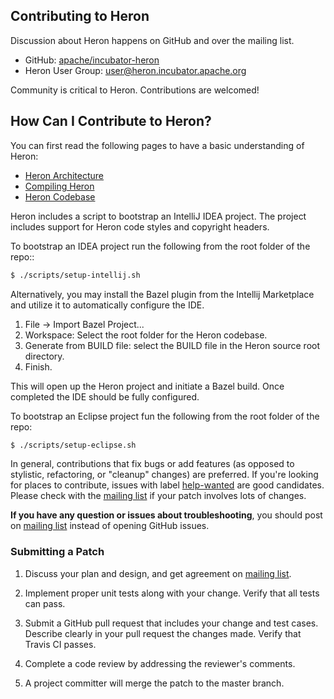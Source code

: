 <!--
    Licensed to the Apache Software Foundation (ASF) under one
    or more contributor license agreements.  See the NOTICE file
    distributed with this work for additional information
    regarding copyright ownership.  The ASF licenses this file
    to you under the Apache License, Version 2.0 (the
    "License"); you may not use this file except in compliance
    with the License.  You may obtain a copy of the License at

      http://www.apache.org/licenses/LICENSE-2.0

    Unless required by applicable law or agreed to in writing,
    software distributed under the License is distributed on an
    "AS IS" BASIS, WITHOUT WARRANTIES OR CONDITIONS OF ANY
    KIND, either express or implied.  See the License for the
    specific language governing permissions and limitations
    under the License.
-->

## Contributing to Heron

Discussion about Heron happens on GitHub and over the mailing list.

* GitHub: [apache/incubator-heron](https://github.com/apache/incubator-heron)
* Heron User Group: [user@heron.incubator.apache.org](https://mail-archives.apache.org/mod_mbox/heron-user/)

Community is critical to Heron. Contributions are welcomed!


## How Can I Contribute to Heron?

You can first read the following pages to have a basic understanding
of Heron:

* [Heron Architecture](https://heron.incubator.apache.org/docs/heron-architecture/)
* [Compiling Heron](https://heron.incubator.apache.org/docs/compiling-overview/)
* [Heron Codebase](https://heron.incubator.apache.org/docs/compiling-code-organization/)

Heron includes a script to bootstrap an IntelliJ IDEA project. The project includes support for Heron
code styles and copyright headers. 

To bootstrap an IDEA project run the following from the root folder of the repo::

```bash
$ ./scripts/setup-intellij.sh
```

Alternatively, you may install the Bazel plugin from the Intellij Marketplace and utilize it to
 automatically configure the IDE.

1. File -> Import Bazel Project...
2. Workspace: Select the root folder for the Heron codebase.
3. Generate from BUILD file: select the BUILD file in the Heron source root directory.
4. Finish.

This will open up the Heron project and initiate a Bazel build. Once completed the IDE should be
 fully configured.

To bootstrap an Eclipse project fun the following from the root folder of the repo:

```bash
$ ./scripts/setup-eclipse.sh
```

In general, contributions that fix bugs or add features (as opposed to stylistic, refactoring, or
"cleanup" changes) are preferred. If you're looking for places to contribute, issues with label
[help-wanted](https://github.com/apache/incubator-heron/issues?q=is%3Aopen+is%3Aissue+label%3Ahelp-wanted)
are good candidates. Please check with the [mailing list](https://mail-archives.apache.org/mod_mbox/heron-dev/)
if your patch involves lots of changes.

**If you have any question or issues about troubleshooting**,
you should post on [mailing list](https://mail-archives.apache.org/mod_mbox/heron-user/) instead
of opening GitHub issues.

### Submitting a Patch
1. Discuss your plan and design, and get agreement on
[mailing list](https://mail-archives.apache.org/mod_mbox/heron-dev/).

2. Implement proper unit tests along with your change. Verify that all tests can pass.

3. Submit a GitHub pull request that includes your change and test cases.
Describe clearly in your pull request the changes made. Verify that Travis CI passes.

4. Complete a code review by addressing the reviewer's comments.

5. A project committer will merge the patch to the master branch.